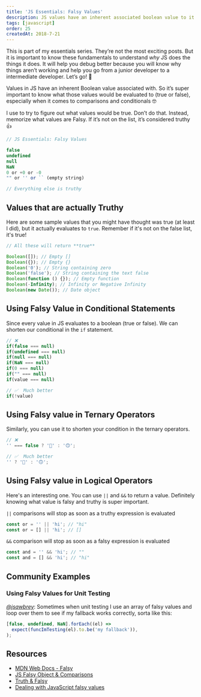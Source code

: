 ```yaml
---
title: 'JS Essentials: Falsy Values'
description: JS values have an inherent associated boolean value to it. Knowing which values evaluate to true or false, is important for comparisons & conditionals.
tags: [javascript]
order: 25
createdAt: 2018-7-21
---
```


This is part of my essentials series. They’re not the most exciting posts. But it is important to know these fundamentals to understand _why_ JS does the things it does. It will help you debug better because you will know why things aren’t working and help you go from a junior developer to a intermediate developer. Let’s go! 💪

Values in JS have an inherent Boolean value associated with. So it’s super important to know what those values would be evaluated to (true or false), especially when it comes to comparisons and conditionals 🤓

I use to try to figure out what values would be true. Don’t do that. Instead, memorize what values are Falsy. If it’s not on the list, it’s considered truthy 👍

```javascript
// JS Essentials: Falsy Values

false
undefined
null
NaN
0 or +0 or -0
"" or '' or `` (empty string)

// Everything else is truthy
```

<markdown-toc></markdown-toc>

## Values that are actually Truthy

Here are some sample values that you might have thought was true (at least I did), but it actually evaluates to `true`. Remember if it's not on the false list, it's true!

```javascript
// All these will return **true**

Boolean([]); // Empty []
Boolean({}); // Empty {}
Boolean('0'); // String containing zero
Boolean('false'); // String containing the text false
Boolean(function () {}); // Empty function
Boolean(-Infinity); // Infinity or Negative Infinity
Boolean(new Date()); // Date object
```

## Using Falsy Value in Conditional Statements

Since every value in JS evaluates to a boolean (true or false). We can shorten our conditional in the `if` statement.

```javascript
// ❌
if(false === null)
if(undefined === null)
if(null === null)
if(NaN === null)
if(0 === null)
if("" === null)
if(value === null)

// ✅  Much better
if(!value)
```

## Using Falsy value in Ternary Operators

Similarly, you can use it to shorten your condition in the ternary operators.

```javascript
// ❌
'' === false ? '🙂' : '🙃';

// ✅  Much better
'' ? '🙂' : '🙃';
```

## Using Falsy value in Logical Operators

Here's an interesting one. You can use `||` and `&&` to return a value. Definitely knowing what value is falsy and truthy is super important.

`||` comparisons will stop as soon as a truthy expression is evaluated

```javascript
const or = '' || 'hi'; // "hi"
const or = [] || 'hi'; // []
```

`&&` comparison will stop as soon as a falsy expression is evaluated

```javascript
const and = '' && 'hi'; // ""
const and = [] && 'hi'; // "hi"
```

## Community Examples

### Using Falsy Values for Unit Testing

_[@jsawbrey](https://twitter.com/jsawbrey/status/1020929326852657152)_: Sometimes when unit testing I use an array of falsy values and loop over them to see if my fallback works correctly, sorta like this:

```javascript
[false, undefined, NaN].forEach((el) =>
  expect(funcImTesting(el).to.be('my fallback')),
);
```

## Resources

- [MDN Web Docs - Falsy](https://developer.mozilla.org/en-US/docs/Glossary/Falsy)
- [JS Falsy Object & Comparisons](https://medium.com/sons-of-javascript/javascript-falsy-objects-and-comparisons-92d5888be09d)
- [Truth & Falsy](https://j11y.io/javascript/truthy-falsey/)
- [Dealing with JavaScript falsy values](https://medium.com/@sgobinda007/dealing-with-javascript-falsy-values-d75a2f1b1c90)
